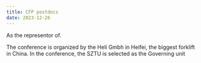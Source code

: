 ```yaml
---
title: CFP postdocs
date: 2023-12-26
---
```


As the representor of.

<!--more-->

The conference is organized by the Heli Gmbh in Heifei, the biggest forklift in China. In the conference, the SZTU is selected as the Governing unit 
